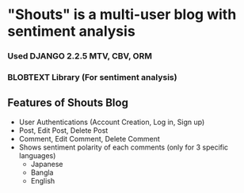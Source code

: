 # "Shouts" is a multi-user blog with sentiment analysis

### Used DJANGO 2.2.5 MTV, CBV, ORM 
### BLOBTEXT Library (For sentiment analysis)

## Features of Shouts Blog

* User Authentications (Account Creation, Log in, Sign up)
* Post, Edit Post, Delete Post
* Comment, Edit Comment, Delete Comment
* Shows sentiment polarity of each comments (only for 3 specific languages)
  * Japanese
  * Bangla
  * English

